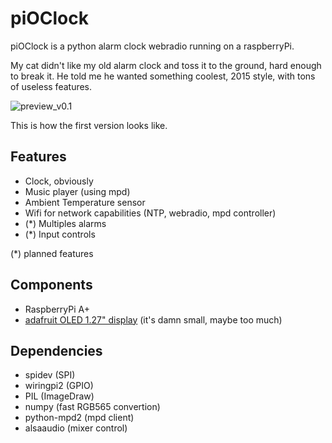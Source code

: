 # piOClock #

piOClock is a python alarm clock webradio running on a raspberryPi.

My cat didn't like my old alarm clock and toss it to the ground, hard enough to break it.
He told me he wanted something coolest, 2015 style, with tons of useless features.

![preview_v0.1](https://cloud.githubusercontent.com/assets/693402/8767852/5df5122a-2e6a-11e5-9c40-31f5d0efe695.jpg)

This is how the first version looks like.

## Features ##
- Clock, obviously
- Music player (using mpd)
- Ambient Temperature sensor
- Wifi for network capabilities (NTP, webradio, mpd controller)
- (*) Multiples alarms
- (*) Input controls

(*) planned features

## Components ##
- RaspberryPi A+
- [adafruit OLED 1.27" display](http://www.adafruit.com/products/1673) (it's damn small, maybe too much)

## Dependencies ##
- spidev (SPI)
- wiringpi2 (GPIO)
- PIL (ImageDraw)
- numpy (fast RGB565 convertion)
- python-mpd2 (mpd client)
- alsaaudio (mixer control)
